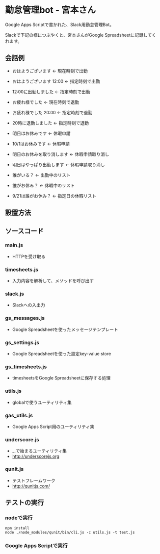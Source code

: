 # 勤怠管理bot - 宮本さん

Google Apps Scriptで書かれた、Slack用勤怠管理Bot。

Slackで下記の様につぶやくと、宮本さんがGoogle Spreadsheetに記録してくれます。

## 会話例
- おはようございます ← 現在時刻で出勤
- おはようございます 12:00 ← 指定時刻で出勤
- 12:00に出勤しました ← 指定時刻で出勤
- お疲れ様でした ← 現在時刻で退勤
- お疲れ様でした 20:00 ← 指定時刻で退勤
- 20時に退勤しました ← 指定時刻で退勤
- 明日はお休みです ← 休暇申請
- 10/1はお休みです ← 休暇申請
- 明日のお休みを取り消します ← 休暇申請取り消し
- 明日はやっぱり出勤します ← 休暇申請取り消し

- 誰がいる？ ← 出勤中のリスト
- 誰がお休み？ ← 休暇中のリスト
- 9/21は誰がお休み？ ← 指定日の休暇リスト


## 設置方法


## ソースコード

### main.js

- HTTPを受け取る


### timesheets.js

- 入力内容を解析して、メソッドを呼び出す


### slack.js

- Slackへの入出力


### gs_messages.js

- Google Spreadsheetを使ったメッセージテンプレート


### gs_settings.js

- Google Spreadsheetを使った設定key-value store


### gs_timesheets.js

- timesheetsをGoogle Spreadsheetに保存する処理


### utils.js

- globalで使うユーティリティ集


### gas_utils.js

- Google Apps Script用のユーティリティ集


### underscore.js

- _.で始まるユーティリティ集
- http://underscorejs.org

### qunit.js

- テストフレームワーク
- http://qunitjs.com/


## テストの実行

### nodeで実行

```
npm install
node ./node_modules/qunit/bin/cli.js -c utils.js -t test.js
```


### Google Apps Scriptで実行
